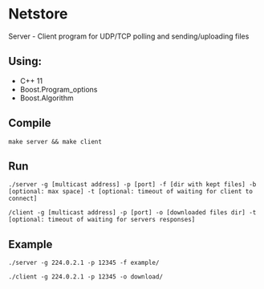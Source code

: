 # Netstore
Server - Client program for UDP/TCP polling and sending/uploading files

## Using:
* C++ 11
* Boost.Program_options
* Boost.Algorithm

## Compile
`make server && make client`

## Run
`./server -g [multicast address] -p [port] -f [dir with kept files] -b [optional: max space] -t [optional: timeout of waiting for client to connect]`

`/client -g [multicast address] -p [port] -o [downloaded files dir] -t [optional: timeout of waiting for servers responses]`

## Example
`./server -g 224.0.2.1 -p 12345 -f example/`

`./client -g 224.0.2.1 -p 12345 -o download/`
